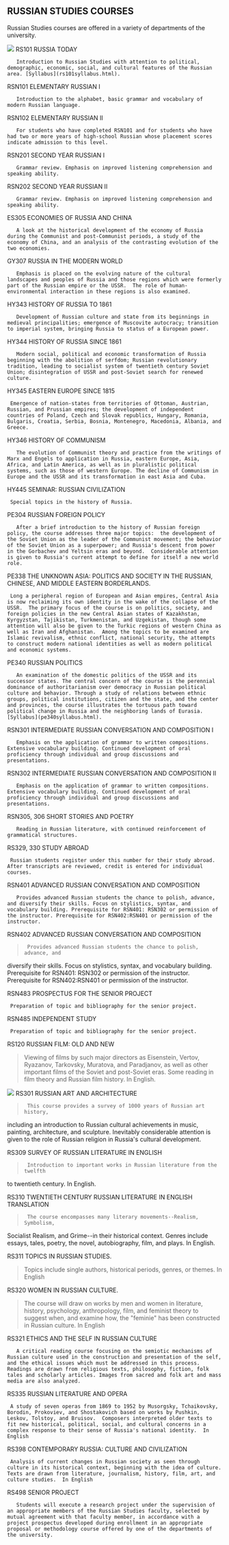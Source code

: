 ##  RUSSIAN STUDIES COURSES

Russian Studies courses are offered in a variety of departments of the
university.  
    
    
    
    


![](basils.jpg) RS101 RUSSIA TODAY

  


    
    
       Introduction to Russian Studies with attention to political, demographic, economic, social, and cultural features of the Russian area. [Syllabus](rs101syllabus.html).
  


    
    
    
    
    
    
    
    
    
    
    
    
    
  RSN101 ELEMENTARY RUSSIAN I

  


    
    
       Introduction to the alphabet, basic grammar and vocabulary of modern Russian language.
  


    
    
    
    
    
    
  RSN102 ELEMENTARY RUSSIAN II

  


    
    
       For students who have completed RSN101 and for students who have had two or more years of high-school Russian whose placement scores indicate admission to this level.
  


    
    
    
    
    
    
    
    
    
    
    
  RSN201 SECOND YEAR RUSSIAN I

  


    
    
       Grammar review. Emphasis on improved listening comprehension and speaking ability.
  


    
    
    
    
    
    
  RSN202 SECOND YEAR RUSSIAN II

  


    
    
       Grammar review. Emphasis on improved listening comprehension and speaking ability.
  


    
    
    
    
    
    
    
    
    
    
    
    
    
    
  ES305 ECONOMIES OF RUSSIA AND CHINA

  


    
    
       A look at the historical development of the economy of Russia during the Communist and post-Communist periods, a study of the economy of China, and an analysis of the contrasting evolution of the two economies.
  


    
    
    
    
    
    
    
    
    
    
    
    
    
    
  GY307 RUSSIA IN THE MODERN WORLD

  


    
    
       Emphasis is placed on the evolving nature of the cultural landscapes and peoples of Russia and those regions which were formerly part of the Russian empire or the USSR.  The role of human-environmental interaction in these regions is also examined.
  


    
    
    
    
    
    
    
    
    
    
    
    
    
    
  HY343 HISTORY OF RUSSIA TO 1861

  


    
    
       Development of Russian culture and state from its beginnings in medieval principalities; emergence of Muscovite autocracy; transition to imperial system, bringing Russia to status of a European power.
  


    
    
    
    
    
    
    
    
    
  HY344 HISTORY OF RUSSIA SINCE 1861

  


    
    
       Modern social, political and economic transformation of Russia beginning with the abolition of serfdom; Russian revolutionary tradition, leading to socialist system of twentieth century Soviet Union; disintegration of USSR and post-Soviet search for renewed culture.
  


    
    
    
    
    
    
    
    
    
    
  HY345 EASTERN EUROPE SINCE 1815

     Emergence of nation-states from territories of Ottoman, Austrian, Russian, and Prussian empires; the development of independent countries of Poland, Czech and Slovak republics, Hungary, Romania, Bulgaris, Croatia, Serbia, Bosnia, Montenegro, Macedonia, Albania, and Greece.
  


    
    
    
    
    
    
    
    
    
    
    
    
    
    
  HY346 HISTORY OF COMMUNISM

  


    
    
       The evolution of Communist theory and practice from the writings of Marx and Engels to application in Russia, eastern Europe, Asia, Africa, and Latin America, as well as in pluralistic political systems, such as those of western Europe. The decline of Communism in Europe and the USSR and its transformation in east Asia and Cuba.
  


    
    
    
    
    
    
    
    
    
    
    
    
    
    
    
  HY445 SEMINAR:  RUSSIAN CIVILIZATION

     Special topics in the history of Russia.

>  
    
    
    
    
    
    
    
    
    
    
    
  PE304 RUSSIAN FOREIGN POLICY

  


    
    
       After a brief introduction to the history of Russian foreign policy, the course addresses three major topics:  the development of the Soviet Union as the leader of the Communist movement; the behavior of the Soviet Union as a superpower; and Russia's descent from power in the Gorbachev and Yeltsin eras and beyond.  Considerable attention is given to Russia's current attempt to define for itself a new world role.
  


    
    
    
    
    
    
    
    
    
    
    
    
  PE338  THE UNKNOWN ASIA:  POLITICS AND SOCIETY IN THE RUSSIAN, CHINESE, AND
MIDDLE EASTERN BORDERLANDS.

     Long a peripheral region of European and Asian empires, Central Asia is now reclaiming its own identity in the wake of the collapse of the USSR.  The primary focus of the course is on politics, society, and foreign policies in the new Central Asian states of Kazakhstan, Kyrgyzstan, Tajikistan, Turkmenistan, and Uzgekistan, though some attention will also be given to the Turkic regions of western China as well as Iran and Afghanistan.  Among the topics to be examined are Islamic revivalism, ethnic conflict, national security, the attempts to construct modern national identities as well as modern political and economic systems.
  


    
    
    
    
    
    
    
    
    
    
    
    
  PE340 RUSSIAN POLITICS

  


    
    
       An examination of the domestic politics of the USSR and its successor states. The central concern of the course is the perennial dominance of authoritarianism over democracy in Russian political culture and behavior. Through a study of relations between ethnic groups, political institutions, citizen and the state, and the center and provinces, the course illustrates the tortuous path toward political change in Russia and the neighboring lands of Eurasia. [Syllabus](pe340syllabus.html).
  


    
    
    
    
    
    
    
    
    
    
  RSN301 INTERMEDIATE RUSSIAN CONVERSATION AND COMPOSITION I

  


    
    
       Emphasis on the application of grammar to written compositions. Extensive vocabulary building. Continued development of oral proficiency through individual and group discussions and presentations.
  


    
    
    
    
    
    
    
  RSN302 INTERMEDIATE RUSSIAN CONVERSATION AND COMPOSITION II

  


    
    
       Emphasis on the application of grammar to written compositions. Extensive vocabulary building. Continued development of oral proficiency through individual and group discussions and presentations.
  


    
    
    
    
    
    
    
    
    
    
    
    
    
    
    
    
  RSN305, 306 SHORT STORIES AND POETRY

  


    
    
       Reading in Russian literature, with continued reinforcement of grammatical structures.
  


    
    
    
    
    
    
    
    
    
    
    
    
    
    
    
    
  RS329, 330  STUDY ABROAD

     Russian students register under this number for their study abroad.  After transcripts are reviewed, credit is entered for individual courses.
  


    
    
    
    
    
    
    
    
    
    
    
    
    
    
    
  RSN401 ADVANCED RUSSIAN CONVERSATION AND COMPOSITION

  


    
    
       Provides advanced Russian students the chance to polish, advance, and diversify their skills. Focus on stylistics, syntax, and vocabulary building. Prerequisite for RSN401: RSN302 or permission of the instructor. Prerequisite for RSN402:RSN401 or permission of the instructor.
  


    
    
    
    
    
    
    
  RSN402 ADVANCED RUSSIAN CONVERSATION AND COMPOSITION

>      Provides advanced Russian students the chance to polish, advance, and
diversify their skills. Focus on stylistics, syntax, and vocabulary building.
Prerequisite for RSN401: RSN302 or permission of the instructor. Prerequisite
for RSN402:RSN401 or permission of the instructor.

  
    
    
    
    
    
    
    
  RSN483  PROSPECTUS FOR THE SENIOR PROJECT

     Preparation of topic and bibliography for the senior project.

>  
    
    
    
    
    
    
    
    
  RSN485  INDEPENDENT STUDY

     Preparation of topic and bibliography for the senior project.
  


    
    
    
    
    
    
    
    
    
    
  RS120    RUSSIAN FILM:  OLD AND NEW

> Viewing of films by such major directors as Eisenstein, Vertov, Ryazanov,
Tarkovsky, Muratova, and Paradjanov, as well as other important films of the
Soviet and post-Soviet eras.  Some reading in film theory and Russian film
history. In English.

  
    
    
    
    
    
    
    
    
    
    


![](trinity.gif) RS301 RUSSIAN ART AND ARCHITECTURE

>      This course provides a survey of 1000 years of Russian art history,
including an introduction to Russian cultural achievements in music, painting,
architecture, and sculpture. Inevitably considerable attention is given to the
role of Russian religion in Russia's cultural development.

  
    
    
    
    
    
    
    
    
    
    
    
  RS309 SURVEY OF RUSSIAN LITERATURE IN ENGLISH

>      Introduction to important works in Russian literature from the twelfth
to twentieth century.  In English.

  
    
    
    
    
    
    
    
    
    
    
    
    
    
    
    
  RS310 TWENTIETH CENTURY RUSSIAN LITERATURE IN ENGLISH TRANSLATION

>      The course encompasses many literary movements--Realism, Symbolism,
Socialist Realism, and Grime--in their historical context.  Genres include
essays, tales, poetry, the novel, autobiography, film, and plays.  In English.

  
    
    
    
    
    
    
    
    
    
    
    
    
    
  RS311 TOPICS IN RUSSIAN STUDIES.

> Topics include single authors, historical periods, genres, or themes.  In
English

  
    
    
    
    
    
    
    
    
    
    
    
    
    
    
    
    
  RS320 WOMEN IN RUSSIAN CULTURE.

> The course will draw on works by men and women in literature, history,
psychology, anthropology, film, and feminist theory to suggest when, and
examine how, the "feminie" has been constructed in Russian culture.  In
English

  
    
    
    
    
    
    
    
    
    
    
    
    
    
    
    
    
    
    
  RS321 ETHICS AND THE SELF IN RUSSIAN CULTURE

  


    
    
       A critical reading course focusing on the semiotic mechanisms of Russian culture used in the construction and presentation of the self, and the ethical issues which must be addressed in this process. Readings are drawn from religious texts, philosophy, fiction, folk tales and scholarly articles. Images from sacred and folk art and mass media are also analyzed.
  


    
    
    
    
    
    
    
    
    
    
    
    
    
    
    
  RS335 RUSSIAN LITERATURE AND OPERA

     A study of seven operas from 1869 to 1952 by Musorgsky, Tchaikovsky, Borodin, Prokoviev, and Shostakovich based on works by Pushkin, Leskov, Tolstoy, and Bruisov.  Composers interpreted older texts to fit new historical, political, social, and cultural concerns in a complex response to their sense of Russia's national identity.  In English

>  
    
    
    
    
    
    
    
    
    
    
    
  RS398 CONTEMPORARY RUSSIA: CULTURE AND CIVILIZATION

     Analysis of current changes in Russian society as seen through culture in its historical context, beginning with the idea of culture.  Texts are drawn from literature, journalism, history, film, art, and culture studies.  In English

>  
    
    
    
    
    
    
    
    
    
    
    
    
  RS498 SENIOR PROJECT

  


    
    
       Students will execute a research project under the supervision of an appropriate members of the Russian Studies faculty, selected by mutual agreement with that faculty member, in accordance with a project prospectus developed during enrollment in an appropriate proposal or methodology course offered by one of the departments of the university.
  


    
    
    
    
    
    


